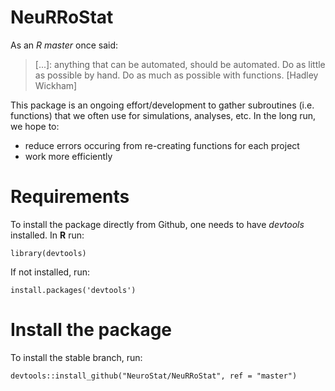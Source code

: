 # NeuRRoStat
As an *R master* once said:
> \[...]: anything that can be automated, should be automated. Do as little as possible by hand. Do as much as possible with functions. \[Hadley Wickham]

This package is an ongoing effort/development to gather subroutines (i.e. functions) that we often use for simulations, analyses, etc. In the long run, we hope to:
  * reduce errors occuring from re-creating functions for each project
  * work more efficiently

# Requirements
To install the package directly from Github, one needs to have *devtools* installed. In **R** run:
```{r}
library(devtools)
```

If not installed, run:
```{r}
install.packages('devtools')
```

# Install the package

To install the stable branch, run:
```{r}
devtools::install_github("NeuroStat/NeuRRoStat", ref = "master")
```

